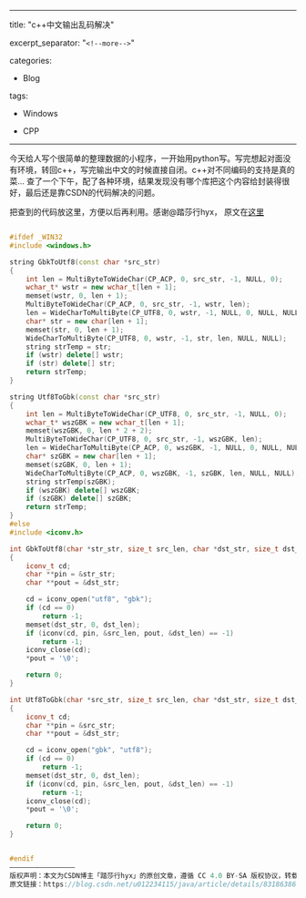 

---
title: "c++中文输出乱码解决"

excerpt_separator: "`<!--more-->`"

categories:

  - Blog

tags:

  - Windows

  - CPP
---

今天给人写个很简单的整理数据的小程序，一开始用python写。写完想起对面没有环境，转回c++，写完输出中文的时候直接自闭。c++对不同编码的支持是真的菜...
查了一个下午，配了各种环境，结果发现没有哪个库把这个内容给封装得很好，最后还是靠CSDN的代码解决的问题。

把查到的代码放这里，方便以后再利用。感谢@踏莎行hyx， 原文在[这里](https://blog.csdn.net/u012234115/article/details/83186386?depth_1-utm_source=distribute.pc_relevant.none-task-blog-BlogCommendFromBaidu-2&utm_source=distribute.pc_relevant.none-task-blog-BlogCommendFromBaidu-2)

```cpp

#ifdef _WIN32
#include <windows.h>

string GbkToUtf8(const char *src_str)
{
	int len = MultiByteToWideChar(CP_ACP, 0, src_str, -1, NULL, 0);
	wchar_t* wstr = new wchar_t[len + 1];
	memset(wstr, 0, len + 1);
	MultiByteToWideChar(CP_ACP, 0, src_str, -1, wstr, len);
	len = WideCharToMultiByte(CP_UTF8, 0, wstr, -1, NULL, 0, NULL, NULL);
	char* str = new char[len + 1];
	memset(str, 0, len + 1);
	WideCharToMultiByte(CP_UTF8, 0, wstr, -1, str, len, NULL, NULL);
	string strTemp = str;
	if (wstr) delete[] wstr;
	if (str) delete[] str;
	return strTemp;
}

string Utf8ToGbk(const char *src_str)
{
	int len = MultiByteToWideChar(CP_UTF8, 0, src_str, -1, NULL, 0);
	wchar_t* wszGBK = new wchar_t[len + 1];
	memset(wszGBK, 0, len * 2 + 2);
	MultiByteToWideChar(CP_UTF8, 0, src_str, -1, wszGBK, len);
	len = WideCharToMultiByte(CP_ACP, 0, wszGBK, -1, NULL, 0, NULL, NULL);
	char* szGBK = new char[len + 1];
	memset(szGBK, 0, len + 1);
	WideCharToMultiByte(CP_ACP, 0, wszGBK, -1, szGBK, len, NULL, NULL);
	string strTemp(szGBK);
	if (wszGBK) delete[] wszGBK;
	if (szGBK) delete[] szGBK;
	return strTemp;
}
#else
#include <iconv.h>

int GbkToUtf8(char *str_str, size_t src_len, char *dst_str, size_t dst_len)
{
	iconv_t cd;
	char **pin = &str_str;
	char **pout = &dst_str;

	cd = iconv_open("utf8", "gbk");
	if (cd == 0)
		return -1;
	memset(dst_str, 0, dst_len);
	if (iconv(cd, pin, &src_len, pout, &dst_len) == -1)
		return -1;
	iconv_close(cd);
	*pout = '\0';

	return 0;
}

int Utf8ToGbk(char *src_str, size_t src_len, char *dst_str, size_t dst_len)
{
	iconv_t cd;
	char **pin = &src_str;
	char **pout = &dst_str;

	cd = iconv_open("gbk", "utf8");
	if (cd == 0)
		return -1;
	memset(dst_str, 0, dst_len);
	if (iconv(cd, pin, &src_len, pout, &dst_len) == -1)
		return -1;
	iconv_close(cd);
	*pout = '\0';

	return 0;
}


#endif
————————————————
版权声明：本文为CSDN博主「踏莎行hyx」的原创文章，遵循 CC 4.0 BY-SA 版权协议，转载请附上原文出处链接及本声明。
原文链接：https://blog.csdn.net/u012234115/java/article/details/83186386
```
